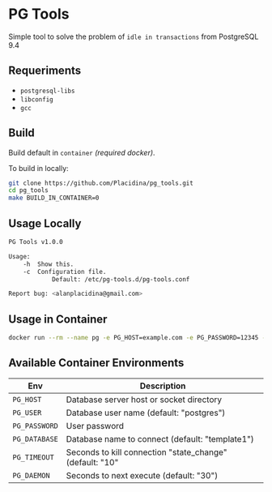 # PG Tools

Simple tool to solve the problem of `idle in transactions` from PostgreSQL 9.4

## Requeriments

* `postgresql-libs`
* `libconfig`
* `gcc`

## Build

Build default in `container` _(required docker)_.

To build in locally:

```sh
git clone https://github.com/Placidina/pg_tools.git
cd pg_tools
make BUILD_IN_CONTAINER=0
```

## Usage Locally

```sh
PG Tools v1.0.0

Usage:
	-h	Show this.
	-c	Configuration file.
			Default: /etc/pg-tools.d/pg-tools.conf

Report bug: <alanplacidina@gmail.com>
```

## Usage in Container

```sh
docker run --rm --name pg -e PG_HOST=example.com -e PG_PASSWORD=12345 -d placidina/pg-tools:latest
```

## Available Container Environments

| Env | Description |
|---|---|
| `PG_HOST` | Database server host or socket directory |
| `PG_USER` | Database user name (default: "postgres") |
| `PG_PASSWORD` | User password |
| `PG_DATABASE` | Database name to connect (default: "template1") |
| `PG_TIMEOUT` | Seconds to kill connection "state_change" (default: "10" |
| `PG_DAEMON` | Seconds to next execute (default: "30") |
